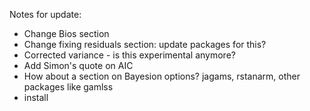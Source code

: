 Notes for update:
  
  -  Change Bios section
  -  Change fixing residuals section: update packages for this?
  -  Corrected variance - is this experimental anymore?
  -  Add Simon's quote on AIC
  -  How about a section on Bayesion options? jagams, rstanarm, other packages like gamlss
  -  install